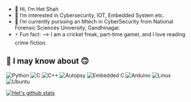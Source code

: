 - 👋 Hi, I’m Het Shah
- 👀 I’m interested in Cybersecurity, IOT, Embedded System etc.
- 🌱 I’m currently pursuing an Mtech in CyberSecurity from National Forensic Sciences University, Gandhinagar.
- ⚡ Fun fact: --> I am a cricket freak, part-time gamer, and I love reading crime fiction.

## 🔧 I may know about :upside_down_face:
![Python](https://img.shields.io/badge/python-3670A0?style=plastic&logo=python&logoColor=ffdd54)
![C](https://img.shields.io/badge/c-%2300599C?style=plastic&logo=c&logoColor=white)
![C++](https://img.shields.io/badge/c++-%2300599C?style=plastic&logo=c%2B%2B&logoColor=white)
![Autopsy](https://img.shields.io/badge/Autopsy-000000?style=plastic&logo=autopsy&logoColor=white)
![Embedded C](https://img.shields.io/badge/EmbeddedC-098BF5?style=plastic&logo=embeddedc&logoColor=white)
![Arduino](https://img.shields.io/badge/Arduino-009292?style=plastic&logo=arduino&logoColor=white)
![Linux](https://img.shields.io/badge/Linux-FCC624?style=plastic&logo=linux&logoColor=black)
![Ubuntu](https://img.shields.io/badge/Ubuntu-E95420?style=plastic&logo=ubuntu&logoColor=white)

[![Het's github stats](https://github-readme-stats.vercel.app/api?username=EinsteinVirus&count_private=true&show_icons=true&theme=blue-green&hide_rank=false)](https://github.com/anuraghazra/github-readme-stats)
